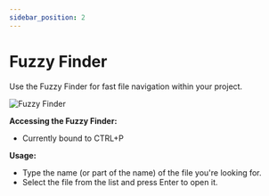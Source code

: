 ```yaml
---
sidebar_position: 2
---
```


# Fuzzy Finder

Use the Fuzzy Finder for fast file navigation within your project.

![Fuzzy Finder](https://github.com/user-attachments/assets/6dba92ff-361e-4b10-a74d-09c16bb24425)

**Accessing the Fuzzy Finder:**

*   Currently bound to CTRL+P

**Usage:**

*   Type the name (or part of the name) of the file you're looking for.
*   Select the file from the list and press Enter to open it.
